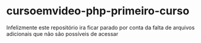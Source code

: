 # cursoemvideo-php-primeiro-curso
Infelizmente este repositório ira ficar parado por conta da falta de arquivos adicionais que não são possíveis de acessar